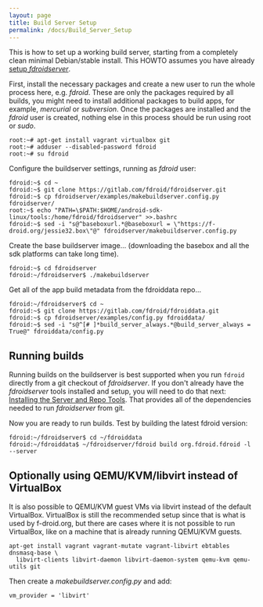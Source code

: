```yaml
---
layout: page
title: Build Server Setup
permalink: /docs/Build_Server_Setup
---
```


This is how to set up a working build server, starting from a completely clean minimal Debian/stable install.  This HOWTO assumes you have already [setup _fdroidserver_](Installing_the_Server_and_Repo_Tools).

First, install the necessary packages and create a new user to run the whole process here, e.g. _fdroid_. These are only the packages required by all builds, you might need to install additional packages to build apps, for example, _mercurial_ or _subversion_. Once the packages are installed and the _fdroid_ user is created, nothing else in this process should be run using root or _sudo_. 

    root:~# apt-get install vagrant virtualbox git
    root:~# adduser --disabled-password fdroid
    root:~# su fdroid

Configure the buildserver settings, running as _fdroid_ user:

    fdroid:~$ cd ~
    fdroid:~$ git clone https://gitlab.com/fdroid/fdroidserver.git
    fdroid:~$ cp fdroidserver/examples/makebuildserver.config.py fdroidserver/
    root:~$ echo "PATH=\$PATH:$HOME/android-sdk-linux/tools:/home/fdroid/fdroidserver" >>.bashrc
    fdroid:~$ sed -i "s@^baseboxurl.*@baseboxurl = \"https://f-droid.org/jessie32.box\"@" fdroidserver/makebuildserver.config.py

Create the base buildserver image... (downloading the basebox and all the sdk platforms can take long time).

    fdroid:~$ cd fdroidserver
    fdroid:~/fdroidserver$ ./makebuildserver

Get all of the app build metadata from the fdroiddata repo...

    fdroid:~/fdroidserver$ cd ~
    fdroid:~$ git clone https://gitlab.com/fdroid/fdroiddata.git
    fdroid:~$ cp fdroidserver/examples/config.py fdroiddata/
    fdroid:~$ sed -i "s@^[# ]*build_server_always.*@build_server_always = True@" fdroiddata/config.py


## Running builds

Running builds on the buildserver is best supported when you run <code>fdroid</code> directly from a git checkout of _fdroidserver_.  If you don't already have the _fdroidserver_ tools installed and setup, you will need to do that next: [Installing the Server and Repo Tools](Installing_the_Server_and_Repo_Tools).  That provides all of the dependencies needed to run _fdroidserver_ from git.

Now you are ready to run builds. Test by building the latest fdroid version:

    fdroid:~/fdroidserver$ cd ~/fdroiddata
    fdroid:~/fdroiddata$ ~/fdroidserver/fdroid build org.fdroid.fdroid -l --server


## Optionally using QEMU/KVM/libvirt instead of VirtualBox

It is also possible to QEMU/KVM guest VMs via libvirt instead of the default VirtualBox.  VirtualBox is still the recommended setup since that is what is used by f-droid.org, but there are cases where it is not possible to run VirtualBox, like on a machine that is already running QEMU/KVM guests.

    apt-get install vagrant vagrant-mutate vagrant-libvirt ebtables dnsmasq-base \
      libvirt-clients libvirt-daemon libvirt-daemon-system qemu-kvm qemu-utils git

Then create a _makebuildserver.config.py_ and add:

    vm_provider = 'libvirt'


